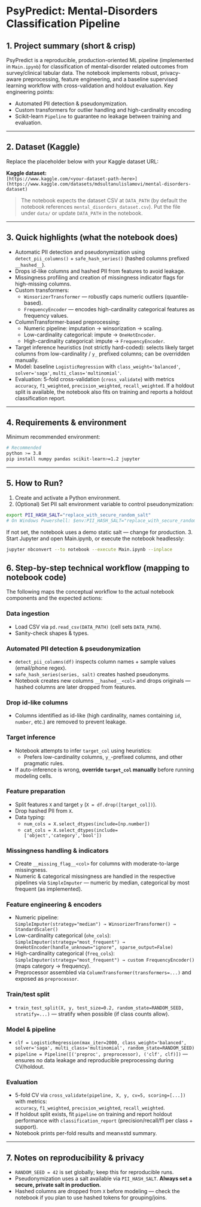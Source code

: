 # PsyPredict: Mental-Disorders Classification Pipeline

## 1. Project summary (short & crisp)
PsyPredict is a reproducible, production-oriented ML pipeline (implemented in `Main.ipynb`) for classification of mental-disorder related outcomes from survey/clinical tabular data. The notebook implements robust, privacy-aware preprocessing, feature engineering, and a baseline supervised learning workflow with cross-validation and holdout evaluation. 
Key engineering points: 
- Automated PII detection & pseudonymization.
- Custom transformers for outlier handling and high-cardinality encoding
- Scikit-learn `Pipeline` to guarantee no leakage between training and evaluation.

---

## 2. Dataset (Kaggle)
Replace the placeholder below with your Kaggle dataset URL:

**Kaggle dataset:**  
`[https://www.kaggle.com/<your-dataset-path-here>](https://www.kaggle.com/datasets/mdsultanulislamovi/mental-disorders-dataset)`

> The notebook expects the dataset CSV at `DATA_PATH` (by default the notebook references `mental_disorders_dataset.csv`). Put the file under `data/` or update `DATA_PATH` in the notebook.

---

## 3. Quick highlights (what the notebook does)
- Automatic PII detection and pseudonymization using `detect_pii_columns()` + `safe_hash_series()` (hashed columns prefixed `__hashed__`).
- Drops id-like columns and hashed PII from features to avoid leakage.
- Missingness profiling and creation of missingness indicator flags for high-missing columns.
- Custom transformers:
  - `WinsorizerTransformer` — robustly caps numeric outliers (quantile-based).
  - `FrequencyEncoder` — encodes high-cardinality categorical features as frequency values.
- ColumnTransformer-based preprocessing:
  - Numeric pipeline: imputation → winsorization → scaling.
  - Low-cardinality categorical: impute → `OneHotEncoder`.
  - High-cardinality categorical: impute → `FrequencyEncoder`.
- Target inference heuristics (not strictly hard-coded): selects likely target columns from low-cardinality / `y_` prefixed columns; can be overridden manually.
- Model: baseline `LogisticRegression` with `class_weight='balanced'`, `solver='saga'`, `multi_class='multinomial'`.
- Evaluation: 5-fold cross-validation (`cross_validate`) with metrics `accuracy`, `f1_weighted`, `precision_weighted`, `recall_weighted`. If a holdout split is available, the notebook also fits on training and reports a holdout classification report.

---

## 4. Requirements & environment
Minimum recommended environment:

```bash
# Recommended
python >= 3.8
pip install numpy pandas scikit-learn>=1.2 jupyter
```

---

## 5. How to Run?
1. Create and activate a Python environment.
2. (Optional) Set PII salt environment variable to control pseudonymization:
```bash
export PII_HASH_SALT="replace_with_secure_random_salt"
# On Windows Powershell: $env:PII_HASH_SALT="replace_with_secure_random_salt"
```
If not set, the notebook uses a demo static salt — change for production.
3. Start Jupyter and open Main.ipynb, or execute the notebook headlessly:
```bash
jupyter nbconvert --to notebook --execute Main.ipynb --inplace
```

## 6. Step-by-step technical workflow (mapping to notebook code)

The following maps the conceptual workflow to the actual notebook components and the expected actions:

### Data ingestion
- Load CSV via `pd.read_csv(DATA_PATH)` (cell sets `DATA_PATH`).
- Sanity-check shapes & types.

### Automated PII detection & pseudonymization
- `detect_pii_columns(df)` inspects column names + sample values (email/phone regex).
- `safe_hash_series(series, salt)` creates hashed pseudonyms.
- Notebook creates new columns `__hashed__<col>` and drops originals — hashed columns are later dropped from features.

### Drop id-like columns
- Columns identified as id-like (high cardinality, names containing `id`, `number`, etc.) are removed to prevent leakage.

### Target inference
- Notebook attempts to infer `target_col` using heuristics:
  - Prefers low-cardinality columns, `y_`-prefixed columns, and other pragmatic rules.
- If auto-inference is wrong, **override `target_col` manually** before running modeling cells.

### Feature preparation
- Split features `X` and target `y` (`X = df.drop([target_col])`).
- Drop hashed PII from `X`.
- Data typing:  
  - `num_cols = X.select_dtypes(include=[np.number])`  
  - `cat_cols = X.select_dtypes(include=['object','category','bool'])`

### Missingness handling & indicators
- Create `__missing_flag__<col>` for columns with moderate-to-large missingness.
- Numeric & categorical missingness are handled in the respective pipelines via `SimpleImputer` — numeric by median, categorical by most frequent (as implemented).

### Feature engineering & encoders
- Numeric pipeline:  
  `SimpleImputer(strategy="median") → WinsorizerTransformer() → StandardScaler()`
- Low-cardinality categorical (`ohe_cols`):  
  `SimpleImputer(strategy="most_frequent") → OneHotEncoder(handle_unknown="ignore", sparse_output=False)`
- High-cardinality categorical (`freq_cols`):  
  `SimpleImputer(strategy="most_frequent") → custom FrequencyEncoder()` (maps category → frequency).
- Preprocessor assembled via `ColumnTransformer(transformers=...)` and exposed as `preprocessor`.

### Train/test split
- `train_test_split(X, y, test_size=0.2, random_state=RANDOM_SEED, stratify=...)` — stratify when possible (if class counts allow).

### Model & pipeline
- `clf = LogisticRegression(max_iter=2000, class_weight='balanced', solver='saga', multi_class='multinomial', random_state=RANDOM_SEED)`
- `pipeline = Pipeline([('preproc', preprocessor), ('clf', clf)])` — ensures no data leakage and reproducible preprocessing during CV/holdout.

### Evaluation
- 5-fold CV via `cross_validate(pipeline, X, y, cv=5, scoring=[...])` with metrics:  
  `accuracy`, `f1_weighted`, `precision_weighted`, `recall_weighted`.
- If holdout split exists, fit `pipeline` on training and report holdout performance with `classification_report` (precision/recall/f1 per class + support).
- Notebook prints per-fold results and mean±std summary.

---

## 7. Notes on reproducibility & privacy
- `RANDOM_SEED = 42` is set globally; keep this for reproducible runs.
- Pseudonymization uses a salt available via `PII_HASH_SALT`. **Always set a secure, private salt in production.**
- Hashed columns are dropped from `X` before modeling — check the notebook if you plan to use hashed tokens for grouping/joins.
